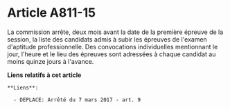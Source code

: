 # Article A811-15

La commission arrête, deux mois avant la date de la première épreuve de la session, la liste des candidats admis à subir les
épreuves de l'examen d'aptitude professionnelle. Des convocations individuelles mentionnant le jour, l'heure et le lieu des
épreuves sont adressées à chaque candidat au moins quinze jours à l'avance.

**Liens relatifs à cet article**

	**Liens**:

	  - DEPLACE: Arrêté du 7 mars 2017 - art. 9
